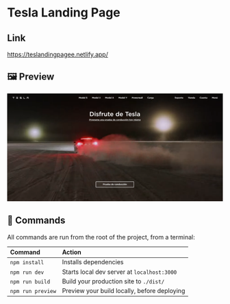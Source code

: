 # Tesla Landing Page

## Link

https://teslandingpagee.netlify.app/

## 🖼 Preview

![basics](https://raw.githubusercontent.com/MauricioC12/Tesla-Landing/main/TeslaLandingPage.png)

## 🧞 Commands

All commands are run from the root of the project, from a terminal:

| Command                   | Action                                           |
| :------------------------ | :----------------------------------------------- |
| `npm install`             | Installs dependencies                            |
| `npm run dev`             | Starts local dev server at `localhost:3000`      |
| `npm run build`           | Build your production site to `./dist/`          |
| `npm run preview`         | Preview your build locally, before deploying     |
